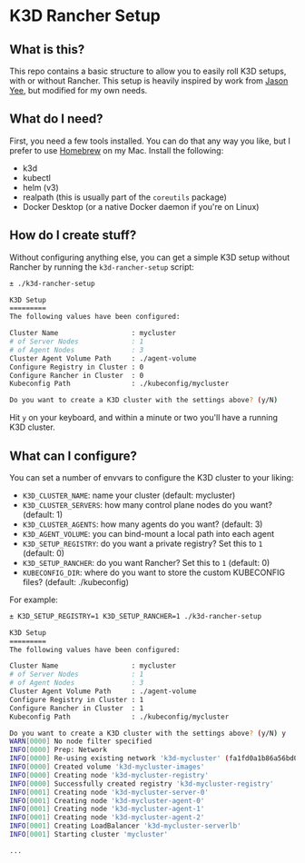 # K3D Rancher Setup

## What is this?
This repo contains a basic structure to allow you to easily roll K3D setups, with or without Rancher. This setup is heavily inspired by work from [Jason Yee](https://github.com/jwsy), but modified for my own needs.

## What do I need?
First, you need a few tools installed. You can do that any way you like, but I prefer to use [Homebrew](https://brew.sh) on my Mac. Install the following:

- k3d
- kubectl
- helm (v3)
- realpath (this is usually part of the `coreutils` package)
- Docker Desktop (or a native Docker daemon if you're on Linux)

## How do I create stuff?
Without configuring anything else, you can get a simple K3D setup without Rancher by running the `k3d-rancher-setup` script: 

```bash
± ./k3d-rancher-setup

K3D Setup
=========
The following values have been configured:

Cluster Name                  : mycluster
# of Server Nodes             : 1
# of Agent Nodes              : 3
Cluster Agent Volume Path     : ./agent-volume
Configure Registry in Cluster : 0
Configure Rancher in Cluster  : 0
Kubeconfig Path               : ./kubeconfig/mycluster

Do you want to create a K3D cluster with the settings above? (y/N)
```

Hit `y` on your keyboard, and within a minute or two you'll have a running K3D cluster.

## What can I configure?
You can set a number of envvars to configure the K3D cluster to your liking:

- `K3D_CLUSTER_NAME`: name your cluster (default: mycluster)
- `K3D_CLUSTER_SERVERS`: how many control plane nodes do you want? (default: 1)
- `K3D_CLUSTER_AGENTS`: how many agents do you want? (default: 3)
- `K3D_AGENT_VOLUME`: you can bind-mount a local path into each agent
- `K3D_SETUP_REGISTRY`: do you want a private registry? Set this to `1` (default: 0)
- `K3D_SETUP_RANCHER`: do you want Rancher? Set this to `1` (default: 0)
- `KUBECONFIG_DIR`: where do you want to store the custom KUBECONFIG files? (default: ./kubeconfig)

For example:

```bash
± K3D_SETUP_REGISTRY=1 K3D_SETUP_RANCHER=1 ./k3d-rancher-setup

K3D Setup
=========
The following values have been configured:

Cluster Name                  : mycluster
# of Server Nodes             : 1
# of Agent Nodes              : 3
Cluster Agent Volume Path     : ./agent-volume
Configure Registry in Cluster : 1
Configure Rancher in Cluster  : 1
Kubeconfig Path               : ./kubeconfig/mycluster

Do you want to create a K3D cluster with the settings above? (y/N) y
WARN[0000] No node filter specified
INFO[0000] Prep: Network
INFO[0000] Re-using existing network 'k3d-mycluster' (fa1fd0a1b86a56bd0ebf02a523356fb142ca665294752c2e41c83df4a895853e)
INFO[0000] Created volume 'k3d-mycluster-images'
INFO[0000] Creating node 'k3d-mycluster-registry'
INFO[0000] Successfully created registry 'k3d-mycluster-registry'
INFO[0001] Creating node 'k3d-mycluster-server-0'
INFO[0001] Creating node 'k3d-mycluster-agent-0'
INFO[0001] Creating node 'k3d-mycluster-agent-1'
INFO[0001] Creating node 'k3d-mycluster-agent-2'
INFO[0001] Creating LoadBalancer 'k3d-mycluster-serverlb'
INFO[0001] Starting cluster 'mycluster'

...
```

